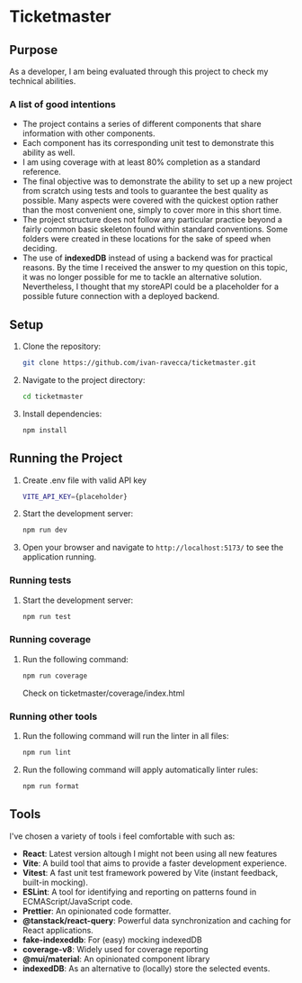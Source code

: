 # Ticketmaster

## Purpose

As a developer, I am being evaluated through this project to check my technical abilities.

### A list of good intentions

- The project contains a series of different components that share information with other components.
- Each component has its corresponding unit test to demonstrate this ability as well.
- I am using coverage with at least 80% completion as a standard reference.
- The final objective was to demonstrate the ability to set up a new project from scratch using tests and tools to guarantee the best quality as possible. Many aspects were covered with the quickest option rather than the most convenient one, simply to cover more in this short time.
- The project structure does not follow any particular practice beyond a fairly common basic skeleton found within standard conventions. Some folders were created in these locations for the sake of speed when deciding.
- The use of **indexedDB** instead of using a backend was for practical reasons. By the time I received the answer to my question on this topic, it was no longer possible for me to tackle an alternative solution. Nevertheless, I thought that my storeAPI could be a placeholder for a possible future connection with a deployed backend.

## Setup

1. Clone the repository:
   ```sh
   git clone https://github.com/ivan-ravecca/ticketmaster.git
   ```
2. Navigate to the project directory:
   ```sh
   cd ticketmaster
   ```
3. Install dependencies:
   ```sh
   npm install
   ```

## Running the Project

1. Create .env file with valid API key

   ```sh
   VITE_API_KEY={placeholder}
   ```

2. Start the development server:
   ```sh
   npm run dev
   ```
3. Open your browser and navigate to `http://localhost:5173/` to see the application running.

### Running tests

1. Start the development server:
   ```sh
   npm run test
   ```

### Running coverage

1. Run the following command:
   ```sh
   npm run coverage
   ```
   Check on ticketmaster/coverage/index.html

### Running other tools

1. Run the following command will run the linter in all files:

   ```sh
   npm run lint
   ```

2. Run the following command will apply automatically linter rules:
   ```sh
   npm run format
   ```

## Tools

I've chosen a variety of tools i feel comfortable with such as:

- **React**: Latest version altough I might not been using all new features
- **Vite**: A build tool that aims to provide a faster development experience.
- **Vitest**: A fast unit test framework powered by Vite (instant feedback, built-in mocking).
- **ESLint**: A tool for identifying and reporting on patterns found in ECMAScript/JavaScript code.
- **Prettier**: An opinionated code formatter.
- **@tanstack/react-query**: Powerful data synchronization and caching for React applications.
- **fake-indexeddb**: For (easy) mocking indexedDB
- **coverage-v8**: Widely used for coverage reporting
- **@mui/material**: An opinionated component library
- **indexedDB**: As an alternative to (locally) store the selected events.
